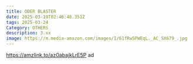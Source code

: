 ```yaml
---
title: ODER BLASTER
date: 2025-03-19T02:46:48.351Z
tags: 2025-03-24
Category: OTHERS
description: 3.xx
image: https://m.media-amazon.com/images/I/61fRw5PWEqL._AC_SX679_.jpg
---
```

https://amzlink.to/az0abajkLrE5P   ad